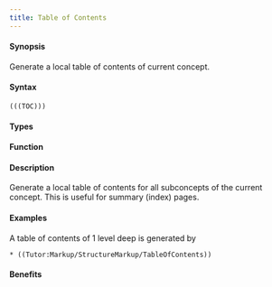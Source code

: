 ```yaml
---
title: Table of Contents
---
```


#### Synopsis

Generate a local table of contents of current concept.

#### Syntax

``````
(((TOC)))
``````

#### Types

#### Function

#### Description

Generate a local table of contents for all subconcepts of the current concept.
This is useful for summary (index) pages.

#### Examples

A table of contents of 1 level deep is generated by 

```
* ((Tutor:Markup/StructureMarkup/TableOfContents))
```

#### Benefits


